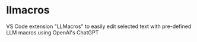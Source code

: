 # llmacros
VS Code extension "LLMacros" to easily edit selected text with pre-defined LLM macros using OpenAI's ChatGPT
